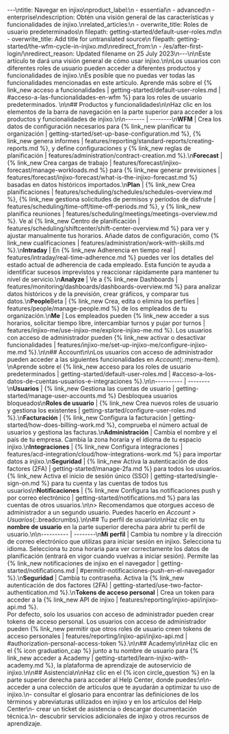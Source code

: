---\ntitle: Navegar en injixo\nproduct_label:\n  - essential\n  - advanced\n  - enterprise\ndescription: Obtén una visión general de las características y funcionalidades de injixo.\nrelated_articles:\n  - overwrite_title: Roles de usuario predeterminados\n    filepath: getting-started/default-user-roles.md\n  - overwrite_title: Add title for untranslated source\n    filepath: getting-started/the-wfm-cycle-in-injixo.md\nredirect_from:\n  - /es/after-first-login/\nredirect_reason: Updated filename on 25 July 2023\n---\n\nEste artículo te dará una visión general de cómo usar injixo.\n\nLos usuarios con diferentes roles de usuario pueden acceder a diferentes productos y funcionalidades de injixo.\nEs posible que no puedas ver todas las funcionalidades mencionadas en este artículo. Aprende más sobre el {% link_new acceso a funcionalidades | getting-started/default-user-roles.md | #acceso-a-las-funcionalidades-en-wfm %} para los roles de usuario predeterminados.  \n\n## Productos y funcionalidades\n\nHaz clic en los elementos de la barra de navegación en la parte superior para acceder a los productos y funcionalidades de injixo.\n\n------- | --------\n**WFM** | Crea los datos de configuración necesarios para {% link_new planificar tu organización | getting-started/set-up-base-configuration.md %}, {% link_new genera informes | features/reporting/standard-reports/creating-reports.md %}, y define configuraciones y {% link_new reglas de planificación | features/administration/contract-creation.md %}.\n**Forecast** | {% link_new Crea cargas de trabajo | features/forecast/injixo-forecast/manage-workloads.md %} para {% link_new generar previsiones | features/forecast/injixo-forecast/what-is-the-injixo-forecast.md %} basadas en datos históricos importados.\n**Plan** | {% link_new Crea planificaciones | features/scheduling/schedules/schedules-overview.md %}, {% link_new gestiona solicitudes de permisos y periodos de disfrute | features/scheduling/time-off/time-off-periods.md %}, y {% link_new planifica reuniones | features/scheduling/meetings/meetings-overview.md %}. Ve al {% link_new Centro de planificación | features/scheduling/shiftcenter/shift-center-overview.md %} para ver y ajustar manualmente tus horarios. Añade datos de configuración, como {% link_new cualificaciones | features/administration/work-with-skills.md %}.\n**Intraday** | En {% link_new Adherencia en tiempo real | features/intraday/real-time-adherence.md %} puedes ver los detalles del estado actual de adherencia de cada empleado. Esta función te ayuda a identificar sucesos imprevistos y reaccionar rápidamente para mantener tu nivel de servicio.\n**Analyze** | Ve a {% link_new Dashboards | features/monitoring/dashboards/dashboards-overview.md %} para analizar datos históricos y de la previsión, crear gráficos, y comparar tus datos.\n**People**<span class="beta-icon">Beta</span> | {% link_new Crea, edita o elimina los perfiles | features/people/manage-people.md %} de los empleados de tu organización.\n**Me** | Los empleados pueden {% link_new acceder a sus horarios, solicitar tiempo libre, intercambiar turnos y pujar por turnos | features/injixo-me/use-injixo-me/explore-injixo-me.md %}. Los usuarios con acceso de administrador pueden {% link_new activar o desactivar funcionalidades | features/injixo-me/set-up-injixo-me/configure-injixo-me.md %}.\n\n## Account\n\nLos usuarios con acceso de administrador pueden acceder a las siguientes funcionalidades en _Account_{:.menu-item}.  \nAprende sobre el {% link_new acceso para los roles de usuario predeterminados | getting-started/default-user-roles.md | #acceso-a-los-datos-de-cuentas-usuarios-e-integraciones %}.\n\n---------- | --------\n**Usuarios** | {% link_new Gestiona las cuentas de usuario | getting-started/manage-user-accounts.md %} Desbloquea usuarios bloqueados\n**Roles de usuario** | {% link_new Crea nuevos roles de usuario y gestiona los existentes | getting-started/configure-user-roles.md %}.\n**Facturación** | {% link_new Configura la facturación | getting-started/how-does-billing-work.md %}, comprueba el número actual de usuarios y gestiona las facturas.\n**Administración** | Cambia el nombre y el país de tu empresa. Cambia la zona horaria y el idioma de tu espacio injixo.\n**Integraciones** | {% link_new Configura integraciones | features/acd-integration/cloud/how-integrations-work.md %} para importar datos a injixo.\n**Seguridad** | {% link_new Activa la autenticación de dos factores (2FA) | getting-started/manage-2fa.md %} para todos los usuarios. {% link_new Activa el inicio de sesión único (SSO) | getting-started/single-sign-on.md %} para tu cuenta y las cuentas de todos tus usuarios\n**Notificaciones** | {% link_new Configura las notificaciones push y por correo electrónico | getting-started/notifications.md %} para las cuentas de otros usuarios.\n\n> Recomendamos que otorgues acceso de administrador a un segundo usuario. Puedes hacerlo en _Account > Usuarios_{:.breadcrumbs}.\n\n## Tu perfil de usuario\n\nHaz clic en tu **nombre de usuario** en la parte superior derecha para abrir tu perfil de usuario.\n\n---------- | --------\n**Mi perfil** | Cambia tu nombre y la dirección de correo electrónico que utilizas para iniciar sesión en injixo. Selecciona tu idioma. Selecciona tu zona horaria para ver correctamente los datos de planificación (entrará en vigor cuando vuelvas a iniciar sesión). Permite las {% link_new notificaciones de injixo en el navegador | getting-started/notifications.md | #permitir-notificaciones-push-en-el-navegador %}.\n**Seguridad** | Cambia tu contraseña. Activa la {% link_new autenticación de dos factores (2FA) | getting-started/use-two-factor-authentication.md %}.\n**Tokens de acceso personal** | Crea un token para acceder a la {% link_new API de injixo | features/reporting/injixo-api/injixo-api.md %}.<br>Por defecto, solo los usuarios con acceso de administrador pueden crear tokens de acceso personal. Los usuarios con acceso de administrador pueden {% link_new permitir que otros roles de usuario creen tokens de acceso personales | features/reporting/injixo-api/injixo-api.md | #authorization-personal-access-token %}.\n\n## Academy\n\nHaz clic en el {% icon graduation_cap %} junto a tu nombre de usuario para {% link_new acceder a Academy | getting-started/learn-injixo-with-academy.md %}, la plataforma de aprendizaje de autoservicio de injixo.\n\n## Asistencia\n\nHaz clic en el {% icon circle_question %} en la parte superior derecha para acceder al Help Center, donde puedes:\n\n- acceder a una colección de artículos que te ayudarán a optimizar tu uso de injixo.\n- consultar el glosario para encontrar las definiciones de los términos y abreviaturas utilizados en injixo y en los artículos del Help Center\n- crear un ticket de asistencia o descargar documentación técnica.\n- descubrir servicios adicionales de injixo y otros recursos de aprendizaje.